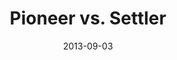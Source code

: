 ---
layout: music 
title: "Pioneer vs. Settler"
series: "Go Forth"
date: 2013-09-03 
description: "Chuck Mingo talks about how a good team needs both pioneers and settlers."
audio: "http://www.crossroads.net/players/media/hq/go_forth_02.mp3"
audio-duration: "40:59"
src: "http://www.crossroads.net/players/media/mediumHz/190x110_GoForth.jpg"
---